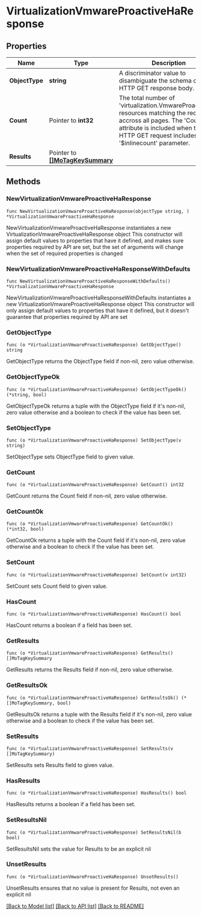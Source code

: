 # VirtualizationVmwareProactiveHaResponse

## Properties

Name | Type | Description | Notes
------------ | ------------- | ------------- | -------------
**ObjectType** | **string** | A discriminator value to disambiguate the schema of a HTTP GET response body. | 
**Count** | Pointer to **int32** | The total number of &#39;virtualization.VmwareProactiveHa&#39; resources matching the request, accross all pages. The &#39;Count&#39; attribute is included when the HTTP GET request includes the &#39;$inlinecount&#39; parameter. | [optional] 
**Results** | Pointer to [**[]MoTagKeySummary**](MoTagKeySummary.md) |  | [optional] 

## Methods

### NewVirtualizationVmwareProactiveHaResponse

`func NewVirtualizationVmwareProactiveHaResponse(objectType string, ) *VirtualizationVmwareProactiveHaResponse`

NewVirtualizationVmwareProactiveHaResponse instantiates a new VirtualizationVmwareProactiveHaResponse object
This constructor will assign default values to properties that have it defined,
and makes sure properties required by API are set, but the set of arguments
will change when the set of required properties is changed

### NewVirtualizationVmwareProactiveHaResponseWithDefaults

`func NewVirtualizationVmwareProactiveHaResponseWithDefaults() *VirtualizationVmwareProactiveHaResponse`

NewVirtualizationVmwareProactiveHaResponseWithDefaults instantiates a new VirtualizationVmwareProactiveHaResponse object
This constructor will only assign default values to properties that have it defined,
but it doesn't guarantee that properties required by API are set

### GetObjectType

`func (o *VirtualizationVmwareProactiveHaResponse) GetObjectType() string`

GetObjectType returns the ObjectType field if non-nil, zero value otherwise.

### GetObjectTypeOk

`func (o *VirtualizationVmwareProactiveHaResponse) GetObjectTypeOk() (*string, bool)`

GetObjectTypeOk returns a tuple with the ObjectType field if it's non-nil, zero value otherwise
and a boolean to check if the value has been set.

### SetObjectType

`func (o *VirtualizationVmwareProactiveHaResponse) SetObjectType(v string)`

SetObjectType sets ObjectType field to given value.


### GetCount

`func (o *VirtualizationVmwareProactiveHaResponse) GetCount() int32`

GetCount returns the Count field if non-nil, zero value otherwise.

### GetCountOk

`func (o *VirtualizationVmwareProactiveHaResponse) GetCountOk() (*int32, bool)`

GetCountOk returns a tuple with the Count field if it's non-nil, zero value otherwise
and a boolean to check if the value has been set.

### SetCount

`func (o *VirtualizationVmwareProactiveHaResponse) SetCount(v int32)`

SetCount sets Count field to given value.

### HasCount

`func (o *VirtualizationVmwareProactiveHaResponse) HasCount() bool`

HasCount returns a boolean if a field has been set.

### GetResults

`func (o *VirtualizationVmwareProactiveHaResponse) GetResults() []MoTagKeySummary`

GetResults returns the Results field if non-nil, zero value otherwise.

### GetResultsOk

`func (o *VirtualizationVmwareProactiveHaResponse) GetResultsOk() (*[]MoTagKeySummary, bool)`

GetResultsOk returns a tuple with the Results field if it's non-nil, zero value otherwise
and a boolean to check if the value has been set.

### SetResults

`func (o *VirtualizationVmwareProactiveHaResponse) SetResults(v []MoTagKeySummary)`

SetResults sets Results field to given value.

### HasResults

`func (o *VirtualizationVmwareProactiveHaResponse) HasResults() bool`

HasResults returns a boolean if a field has been set.

### SetResultsNil

`func (o *VirtualizationVmwareProactiveHaResponse) SetResultsNil(b bool)`

 SetResultsNil sets the value for Results to be an explicit nil

### UnsetResults
`func (o *VirtualizationVmwareProactiveHaResponse) UnsetResults()`

UnsetResults ensures that no value is present for Results, not even an explicit nil

[[Back to Model list]](../README.md#documentation-for-models) [[Back to API list]](../README.md#documentation-for-api-endpoints) [[Back to README]](../README.md)


